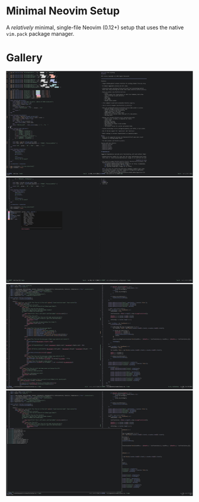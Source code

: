 # Minimal Neovim Setup
A *relatively* minimal, single-file Neovim (0.12+) setup that uses the native `vim.pack` package manager.

# Gallery
![main-1](./images/main-1.jpg)
![cmp_oil](./images/cmp_oil.jpg)
![main-2](./images/main-2.jpg)
![pick](./images/pick.jpg)

